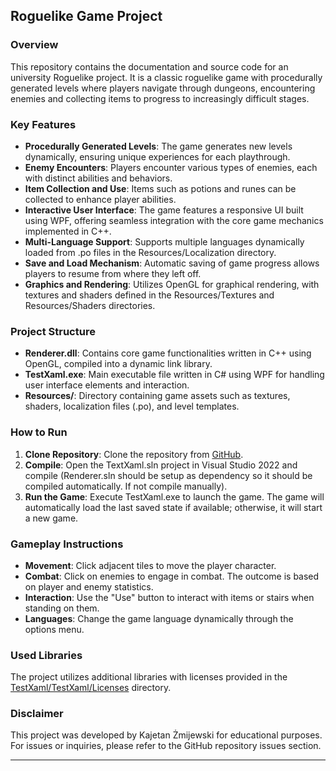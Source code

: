 Roguelike Game Project
----------------------

### Overview

This repository contains the documentation and source code for an university Roguelike project. It is a classic roguelike game with procedurally generated levels where players navigate through dungeons, encountering enemies and collecting items to progress to increasingly difficult stages.

### Key Features

*   **Procedurally Generated Levels**: The game generates new levels dynamically, ensuring unique experiences for each playthrough.
*   **Enemy Encounters**: Players encounter various types of enemies, each with distinct abilities and behaviors.
*   **Item Collection and Use**: Items such as potions and runes can be collected to enhance player abilities.
*   **Interactive User Interface**: The game features a responsive UI built using WPF, offering seamless integration with the core game mechanics implemented in C++.
*   **Multi-Language Support**: Supports multiple languages dynamically loaded from .po files in the Resources/Localization directory.
*   **Save and Load Mechanism**: Automatic saving of game progress allows players to resume from where they left off.
*   **Graphics and Rendering**: Utilizes OpenGL for graphical rendering, with textures and shaders defined in the Resources/Textures and Resources/Shaders directories.

### Project Structure

*   **Renderer.dll**: Contains core game functionalities written in C++ using OpenGL, compiled into a dynamic link library.
*   **TestXaml.exe**: Main executable file written in C# using WPF for handling user interface elements and interaction.
*   **Resources/**: Directory containing game assets such as textures, shaders, localization files (.po), and level templates.

### How to Run

1.  **Clone Repository**: Clone the repository from [GitHub](https://github.com/Uckakok/Roguelike).
2.  **Compile**: Open the TextXaml.sln project in Visual Studio 2022 and compile (Renderer.sln should be setup as dependency so it should be compiled automatically. If not compile manually).
3.  **Run the Game**: Execute TestXaml.exe to launch the game. The game will automatically load the last saved state if available; otherwise, it will start a new game.

### Gameplay Instructions

*   **Movement**: Click adjacent tiles to move the player character.
*   **Combat**: Click on enemies to engage in combat. The outcome is based on player and enemy statistics.
*   **Interaction**: Use the "Use" button to interact with items or stairs when standing on them.
*   **Languages**: Change the game language dynamically through the options menu.

### Used Libraries

The project utilizes additional libraries with licenses provided in the [TestXaml/TestXaml/Licenses](https://github.com/Uckakok/Roguelike/tree/main/TestXaml/TestXaml/Licenses) directory.

### Disclaimer

This project was developed by Kajetan Żmijewski for educational purposes. For issues or inquiries, please refer to the GitHub repository issues section.

* * *
